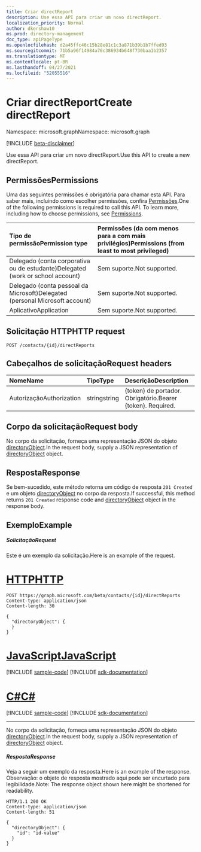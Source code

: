 ```yaml
---
title: Criar directReport
description: Use essa API para criar um novo directReport.
localization_priority: Normal
author: dkershaw10
ms.prod: directory-management
doc_type: apiPageType
ms.openlocfilehash: d2a45ffc46c15b28e81c1c3a871b39b1b7ffed93
ms.sourcegitcommit: 71b5a96f14984a76c386934b648f730baa1b2357
ms.translationtype: MT
ms.contentlocale: pt-BR
ms.lasthandoff: 04/27/2021
ms.locfileid: "52055516"
---
```

# <a name="create-directreport"></a><span data-ttu-id="d3bbf-103">Criar directReport</span><span class="sxs-lookup"><span data-stu-id="d3bbf-103">Create directReport</span></span>

<span data-ttu-id="d3bbf-104">Namespace: microsoft.graph</span><span class="sxs-lookup"><span data-stu-id="d3bbf-104">Namespace: microsoft.graph</span></span>

[!INCLUDE [beta-disclaimer](../../includes/beta-disclaimer.md)]

<span data-ttu-id="d3bbf-105">Use essa API para criar um novo directReport.</span><span class="sxs-lookup"><span data-stu-id="d3bbf-105">Use this API to create a new directReport.</span></span>
## <a name="permissions"></a><span data-ttu-id="d3bbf-106">Permissões</span><span class="sxs-lookup"><span data-stu-id="d3bbf-106">Permissions</span></span>
<span data-ttu-id="d3bbf-p101">Uma das seguintes permissões é obrigatória para chamar esta API. Para saber mais, incluindo como escolher permissões, confira [Permissões](/graph/permissions-reference).</span><span class="sxs-lookup"><span data-stu-id="d3bbf-p101">One of the following permissions is required to call this API. To learn more, including how to choose permissions, see [Permissions](/graph/permissions-reference).</span></span>

|<span data-ttu-id="d3bbf-109">Tipo de permissão</span><span class="sxs-lookup"><span data-stu-id="d3bbf-109">Permission type</span></span>      | <span data-ttu-id="d3bbf-110">Permissões (da com menos para a com mais privilégios)</span><span class="sxs-lookup"><span data-stu-id="d3bbf-110">Permissions (from least to most privileged)</span></span>              |
|:--------------------|:---------------------------------------------------------|
|<span data-ttu-id="d3bbf-111">Delegado (conta corporativa ou de estudante)</span><span class="sxs-lookup"><span data-stu-id="d3bbf-111">Delegated (work or school account)</span></span> | <span data-ttu-id="d3bbf-112">Sem suporte.</span><span class="sxs-lookup"><span data-stu-id="d3bbf-112">Not supported.</span></span>    |
|<span data-ttu-id="d3bbf-113">Delegado (conta pessoal da Microsoft)</span><span class="sxs-lookup"><span data-stu-id="d3bbf-113">Delegated (personal Microsoft account)</span></span> | <span data-ttu-id="d3bbf-114">Sem suporte.</span><span class="sxs-lookup"><span data-stu-id="d3bbf-114">Not supported.</span></span>    |
|<span data-ttu-id="d3bbf-115">Aplicativo</span><span class="sxs-lookup"><span data-stu-id="d3bbf-115">Application</span></span> | <span data-ttu-id="d3bbf-116">Sem suporte.</span><span class="sxs-lookup"><span data-stu-id="d3bbf-116">Not supported.</span></span> |

## <a name="http-request"></a><span data-ttu-id="d3bbf-117">Solicitação HTTP</span><span class="sxs-lookup"><span data-stu-id="d3bbf-117">HTTP request</span></span>
<!-- { "blockType": "ignored" } -->
```http
POST /contacts/{id}/directReports

```
## <a name="request-headers"></a><span data-ttu-id="d3bbf-118">Cabeçalhos de solicitação</span><span class="sxs-lookup"><span data-stu-id="d3bbf-118">Request headers</span></span>
| <span data-ttu-id="d3bbf-119">Nome</span><span class="sxs-lookup"><span data-stu-id="d3bbf-119">Name</span></span>       | <span data-ttu-id="d3bbf-120">Tipo</span><span class="sxs-lookup"><span data-stu-id="d3bbf-120">Type</span></span> | <span data-ttu-id="d3bbf-121">Descrição</span><span class="sxs-lookup"><span data-stu-id="d3bbf-121">Description</span></span>|
|:---------------|:--------|:----------|
| <span data-ttu-id="d3bbf-122">Autorização</span><span class="sxs-lookup"><span data-stu-id="d3bbf-122">Authorization</span></span>  | <span data-ttu-id="d3bbf-123">string</span><span class="sxs-lookup"><span data-stu-id="d3bbf-123">string</span></span>  | <span data-ttu-id="d3bbf-p102">{token} de portador. Obrigatório.</span><span class="sxs-lookup"><span data-stu-id="d3bbf-p102">Bearer {token}. Required.</span></span> |

## <a name="request-body"></a><span data-ttu-id="d3bbf-126">Corpo da solicitação</span><span class="sxs-lookup"><span data-stu-id="d3bbf-126">Request body</span></span>
<span data-ttu-id="d3bbf-127">No corpo da solicitação, forneça uma representação JSON do objeto [directoryObject](../resources/directoryobject.md).</span><span class="sxs-lookup"><span data-stu-id="d3bbf-127">In the request body, supply a JSON representation of [directoryObject](../resources/directoryobject.md) object.</span></span>

## <a name="response"></a><span data-ttu-id="d3bbf-128">Resposta</span><span class="sxs-lookup"><span data-stu-id="d3bbf-128">Response</span></span>

<span data-ttu-id="d3bbf-129">Se bem-sucedido, este método retorna um código de resposta `201 Created` e um objeto [directoryObject](../resources/directoryobject.md) no corpo da resposta.</span><span class="sxs-lookup"><span data-stu-id="d3bbf-129">If successful, this method returns `201 Created` response code and [directoryObject](../resources/directoryobject.md) object in the response body.</span></span>

## <a name="example"></a><span data-ttu-id="d3bbf-130">Exemplo</span><span class="sxs-lookup"><span data-stu-id="d3bbf-130">Example</span></span>
##### <a name="request"></a><span data-ttu-id="d3bbf-131">Solicitação</span><span class="sxs-lookup"><span data-stu-id="d3bbf-131">Request</span></span>
<span data-ttu-id="d3bbf-132">Este é um exemplo da solicitação.</span><span class="sxs-lookup"><span data-stu-id="d3bbf-132">Here is an example of the request.</span></span>

# <a name="http"></a>[<span data-ttu-id="d3bbf-133">HTTP</span><span class="sxs-lookup"><span data-stu-id="d3bbf-133">HTTP</span></span>](#tab/http)
<!-- {
  "blockType": "request",
  "name": "create_directoryobject_from_orgcontact_1"
}-->
```http
POST https://graph.microsoft.com/beta/contacts/{id}/directReports
Content-type: application/json
Content-length: 30

{
  "directoryObject": {
  }
}
```
# <a name="javascript"></a>[<span data-ttu-id="d3bbf-134">JavaScript</span><span class="sxs-lookup"><span data-stu-id="d3bbf-134">JavaScript</span></span>](#tab/javascript)
[!INCLUDE [sample-code](../includes/snippets/javascript/create-directoryobject-from-orgcontact-1-javascript-snippets.md)]
[!INCLUDE [sdk-documentation](../includes/snippets/snippets-sdk-documentation-link.md)]

# <a name="c"></a>[<span data-ttu-id="d3bbf-135">C#</span><span class="sxs-lookup"><span data-stu-id="d3bbf-135">C#</span></span>](#tab/csharp)
[!INCLUDE [sample-code](../includes/snippets/csharp/create-directoryobject-from-orgcontact-1-csharp-snippets.md)]
[!INCLUDE [sdk-documentation](../includes/snippets/snippets-sdk-documentation-link.md)]

---

<span data-ttu-id="d3bbf-136">No corpo da solicitação, forneça uma representação JSON do objeto [directoryObject](../resources/directoryobject.md).</span><span class="sxs-lookup"><span data-stu-id="d3bbf-136">In the request body, supply a JSON representation of [directoryObject](../resources/directoryobject.md) object.</span></span>
##### <a name="response"></a><span data-ttu-id="d3bbf-137">Resposta</span><span class="sxs-lookup"><span data-stu-id="d3bbf-137">Response</span></span>
<span data-ttu-id="d3bbf-138">Veja a seguir um exemplo da resposta.</span><span class="sxs-lookup"><span data-stu-id="d3bbf-138">Here is an example of the response.</span></span> <span data-ttu-id="d3bbf-139">Observação: o objeto de resposta mostrado aqui pode ser encurtado para legibilidade.</span><span class="sxs-lookup"><span data-stu-id="d3bbf-139">Note: The response object shown here might be shortened for readability.</span></span>
<!-- {
  "blockType": "response",
  "truncated": true,
  "@odata.type": "microsoft.graph.directoryObject"
} -->
```http
HTTP/1.1 200 OK
Content-type: application/json
Content-length: 51

{
  "directoryObject": {
    "id": "id-value"
  }
}
```

<!-- uuid: 8fcb5dbc-d5aa-4681-8e31-b001d5168d79
2015-10-25 14:57:30 UTC -->
<!--
{
  "type": "#page.annotation",
  "description": "Create directReport",
  "keywords": "",
  "section": "documentation",
  "tocPath": "",
  "suppressions": [
  ]
}
-->



